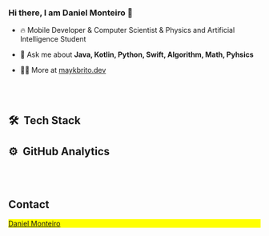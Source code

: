 ### Hi there, I am Daniel Monteiro 👋

- 🔥 Mobile Developer & Computer Scientist & Physics and Artificial Intelligence Student

- 💬 Ask me about **Java, Kotlin, Python, Swift, Algorithm, Math, Pyhsics**

- 👨‍💻 More at [maykbrito.dev](https://maykbrito.dev)


<br><br>

## 🛠 &nbsp;Tech Stack

## ⚙️ &nbsp;GitHub Analytics

<p align="left">

</p>


<br><br>

## Contact

<p align="left" style="background:yellow">
<a href="https://www.linkedin.com/in/daniel-monteiro-a62492105/" target="_blank">
  Daniel Monteiro
</a>
</p>